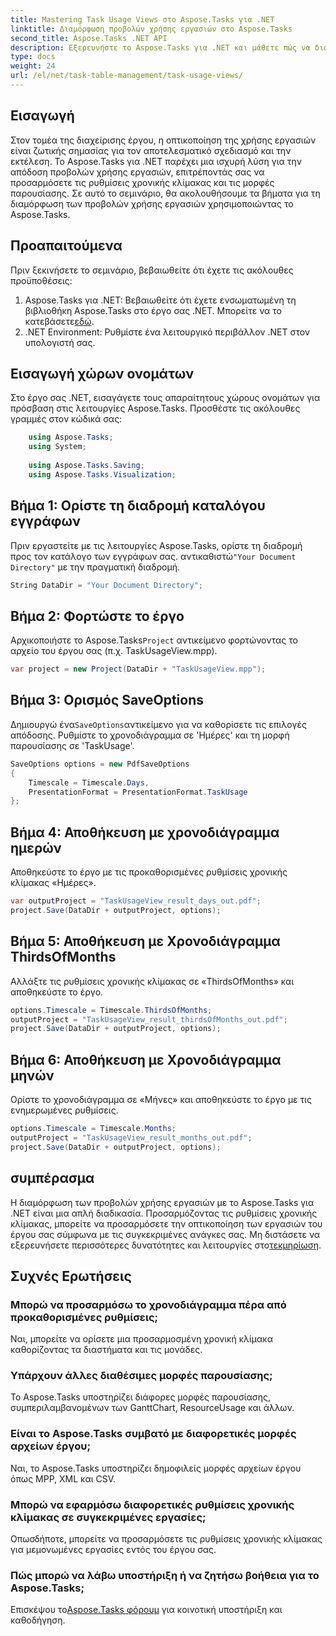 ```yaml
---
title: Mastering Task Usage Views στο Aspose.Tasks για .NET
linktitle: Διαμόρφωση προβολών χρήσης εργασιών στο Aspose.Tasks
second_title: Aspose.Tasks .NET API
description: Εξερευνήστε το Aspose.Tasks για .NET και μάθετε πώς να διαμορφώνετε τις προβολές χρήσης εργασιών. Προσαρμόστε τις ρυθμίσεις χρονικής κλίμακας και βελτιώστε τα γραφικά διαχείρισης του έργου σας.
type: docs
weight: 24
url: /el/net/task-table-management/task-usage-views/
---
```

## Εισαγωγή
Στον τομέα της διαχείρισης έργου, η οπτικοποίηση της χρήσης εργασιών είναι ζωτικής σημασίας για τον αποτελεσματικό σχεδιασμό και την εκτέλεση. Το Aspose.Tasks για .NET παρέχει μια ισχυρή λύση για την απόδοση προβολών χρήσης εργασιών, επιτρέποντάς σας να προσαρμόσετε τις ρυθμίσεις χρονικής κλίμακας και τις μορφές παρουσίασης. Σε αυτό το σεμινάριο, θα ακολουθήσουμε τα βήματα για τη διαμόρφωση των προβολών χρήσης εργασιών χρησιμοποιώντας το Aspose.Tasks.
## Προαπαιτούμενα
Πριν ξεκινήσετε το σεμινάριο, βεβαιωθείτε ότι έχετε τις ακόλουθες προϋποθέσεις:
1.  Aspose.Tasks για .NET: Βεβαιωθείτε ότι έχετε ενσωματωμένη τη βιβλιοθήκη Aspose.Tasks στο έργο σας .NET. Μπορείτε να το κατεβάσετε[εδώ](https://releases.aspose.com/tasks/net/).
2. .NET Environment: Ρυθμίστε ένα λειτουργικό περιβάλλον .NET στον υπολογιστή σας.
## Εισαγωγή χώρων ονομάτων
Στο έργο σας .NET, εισαγάγετε τους απαραίτητους χώρους ονομάτων για πρόσβαση στις λειτουργίες Aspose.Tasks. Προσθέστε τις ακόλουθες γραμμές στον κώδικά σας:
```csharp
    using Aspose.Tasks;
    using System;
    
    using Aspose.Tasks.Saving;
    using Aspose.Tasks.Visualization;
```
## Βήμα 1: Ορίστε τη διαδρομή καταλόγου εγγράφων
 Πριν εργαστείτε με τις λειτουργίες Aspose.Tasks, ορίστε τη διαδρομή προς τον κατάλογο των εγγράφων σας. αντικαθιστώ`"Your Document Directory"` με την πραγματική διαδρομή.
```csharp
String DataDir = "Your Document Directory";
```
## Βήμα 2: Φορτώστε το έργο
 Αρχικοποιήστε το Aspose.Tasks`Project` αντικείμενο φορτώνοντας το αρχείο του έργου σας (π.χ. TaskUsageView.mpp).
```csharp
var project = new Project(DataDir + "TaskUsageView.mpp");
```
## Βήμα 3: Ορισμός SaveOptions
 Δημιουργώ ένα`SaveOptions`αντικείμενο για να καθορίσετε τις επιλογές απόδοσης. Ρυθμίστε το χρονοδιάγραμμα σε 'Ημέρες' και τη μορφή παρουσίασης σε 'TaskUsage'.
```csharp
SaveOptions options = new PdfSaveOptions
{
    Timescale = Timescale.Days,
    PresentationFormat = PresentationFormat.TaskUsage
};
```
## Βήμα 4: Αποθήκευση με χρονοδιάγραμμα ημερών
Αποθηκεύστε το έργο με τις προκαθορισμένες ρυθμίσεις χρονικής κλίμακας «Ημέρες».
```csharp
var outputProject = "TaskUsageView_result_days_out.pdf";
project.Save(DataDir + outputProject, options);
```
## Βήμα 5: Αποθήκευση με Χρονοδιάγραμμα ThirdsOfMonths
Αλλάξτε τις ρυθμίσεις χρονικής κλίμακας σε «ThirdsOfMonths» και αποθηκεύστε το έργο.
```csharp
options.Timescale = Timescale.ThirdsOfMonths;
outputProject = "TaskUsageView_result_thirdsOfMonths_out.pdf";
project.Save(DataDir + outputProject, options);
```
## Βήμα 6: Αποθήκευση με Χρονοδιάγραμμα μηνών
Ορίστε το χρονοδιάγραμμα σε «Μήνες» και αποθηκεύστε το έργο με τις ενημερωμένες ρυθμίσεις.
```csharp
options.Timescale = Timescale.Months;
outputProject = "TaskUsageView_result_months_out.pdf";
project.Save(DataDir + outputProject, options);
```
## συμπέρασμα
Η διαμόρφωση των προβολών χρήσης εργασιών με το Aspose.Tasks για .NET είναι μια απλή διαδικασία. Προσαρμόζοντας τις ρυθμίσεις χρονικής κλίμακας, μπορείτε να προσαρμόσετε την οπτικοποίηση των εργασιών του έργου σας σύμφωνα με τις συγκεκριμένες ανάγκες σας.
 Μη διστάσετε να εξερευνήσετε περισσότερες δυνατότητες και λειτουργίες στο[τεκμηρίωση](https://reference.aspose.com/tasks/net/).
## Συχνές Ερωτήσεις
### Μπορώ να προσαρμόσω το χρονοδιάγραμμα πέρα από προκαθορισμένες ρυθμίσεις;
Ναι, μπορείτε να ορίσετε μια προσαρμοσμένη χρονική κλίμακα καθορίζοντας τα διαστήματα και τις μονάδες.
### Υπάρχουν άλλες διαθέσιμες μορφές παρουσίασης;
Το Aspose.Tasks υποστηρίζει διάφορες μορφές παρουσίασης, συμπεριλαμβανομένων των GanttChart, ResourceUsage και άλλων.
### Είναι το Aspose.Tasks συμβατό με διαφορετικές μορφές αρχείων έργου;
Ναι, το Aspose.Tasks υποστηρίζει δημοφιλείς μορφές αρχείων έργου όπως MPP, XML και CSV.
### Μπορώ να εφαρμόσω διαφορετικές ρυθμίσεις χρονικής κλίμακας σε συγκεκριμένες εργασίες;
Οπωσδήποτε, μπορείτε να προσαρμόσετε τις ρυθμίσεις χρονικής κλίμακας για μεμονωμένες εργασίες εντός του έργου σας.
### Πώς μπορώ να λάβω υποστήριξη ή να ζητήσω βοήθεια για το Aspose.Tasks;
 Επισκέψου το[Aspose.Tasks φόρουμ](https://forum.aspose.com/c/tasks/15) για κοινοτική υποστήριξη και καθοδήγηση.
